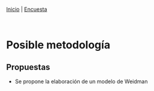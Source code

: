 [Inicio](https://github.com/MarianaFlorezRpo/Proyecto_Encuesta) | [Encuesta](https://github.com/MarianaFlorezRpo/Proyecto_Encuesta/tree/master/Encuesta)

<br>

# Posible metodología

## Propuestas

  - Se propone la elaboración de un modelo de Weidman
  
  
